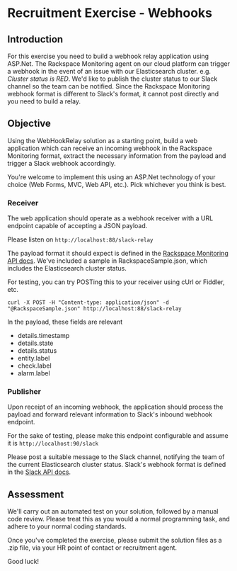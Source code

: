 # Recruitment Exercise - Webhooks

## Introduction

For this exercise you need to build a webhook relay application using ASP.Net. The Rackspace Monitoring agent on our cloud platform can trigger a webhook in the event of an issue with our Elasticsearch cluster. e.g. *Cluster status is RED*. We'd like to publish the cluster status to our Slack channel so the team can be notified. Since the Rackspace Monitoring webhook format is different to Slack's format, it cannot post directly and you need to build a relay.

## Objective

Using the WebHookRelay solution as a starting point, build a web application which can receive an incoming webhook in the Rackspace Monitoring format, extract the necessary information from the payload and trigger a Slack webhook accordingly.

You're welcome to implement this using an ASP.Net technology of your choice (Web Forms, MVC, Web API, etc.). Pick whichever you think is best.

### Receiver

The web application should operate as a webhook receiver with a URL endpoint capable of accepting a JSON payload.

Please listen on `http://localhost:88/slack-relay`

The payload format it should expect is defined in the [Rackspace Monitoring API docs](https://developer.rackspace.com/docs/rackspace-monitoring/v1/api-reference/notification-type-operations/#webhook-notification-type). We've included a sample in RackspaceSample.json, which includes the Elasticsearch cluster status.

For testing, you can try POSTing this to your receiver using cUrl or Fiddler, etc.

`curl -X POST -H "Content-type: application/json" -d "@RackspaceSample.json" http://localhost:88/slack-relay`

In the payload, these fields are relevant

- details.timestamp
- details.state
- details.status
- entity.label
- check.label
- alarm.label

### Publisher

Upon receipt of an incoming webhook, the application should process the payload and forward relevant information to Slack's inbound webhook endpoint.

For the sake of testing, please make this endpoint configurable and assume it is `http://localhost:90/slack`

Please post a suitable message to the Slack channel, notifying the team of the current Elasticsearch cluster status. Slack's webhook format is defined in the [Slack API docs](https://api.slack.com/incoming-webhooks).

## Assessment

We'll carry out an automated test on your solution, followed by a manual code review. Please treat this as you would a normal programming task, and adhere to your normal coding standards.


Once you've completed the exercise, please submit the solution files as a .zip file, via your HR point of contact or recruitment agent.

Good luck!

